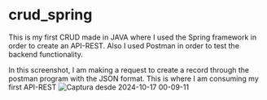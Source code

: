 # crud_spring
This is my first CRUD made in JAVA where I used the Spring framework in order to create an API-REST. Also I used Postman in order to test the backend functionality.


In this screenshot, I am making a request to create a record through the postman program with the JSON format. This is where I am consuming my first API-REST
![Captura desde 2024-10-17 00-09-11](https://github.com/user-attachments/assets/71659469-168e-46fa-b171-3bdcfcfddbdb)
